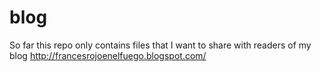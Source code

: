 blog
====

So far this repo only contains files that I want to share with readers of my blog http://francesrojoenelfuego.blogspot.com/